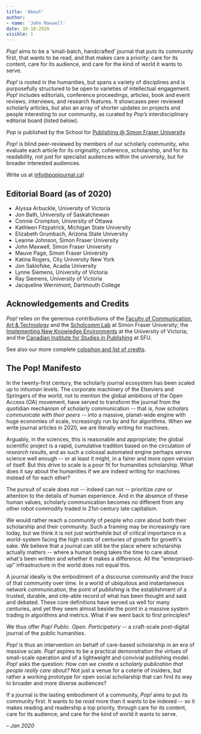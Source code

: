 ```yaml
---
title: 'About'
author: 
- name: 'John Maxwell'
date: 30-10-2020
visible: 1
---
```


*Pop!* aims to be a ‘small-batch, handcrafted’ journal that puts its community first, that wants to be read, and that makes care a priority: care for its content, care for its audience, and care for the kind of world it wants to serve.

*Pop!* is rooted in the humanities, but spans a variety of disciplines and is purposefully structured to be open to varieties of intellectual engagement. *Pop!* includes editorials, conference proceedings, articles, book and event reviews, interviews, and research features. It showcases peer reviewed scholarly articles, but also an array of shorter updates on projects and people interesting to our community, as curated by *Pop’s* interdisciplinary editorial board (listed below).

*Pop* is published by the School for [Publishing @ Simon Fraser University](https://publishing.sfu.ca)

*Pop!* is blind peer-reviewed by members of our scholarly community, who evaluate each article for its originality, coherence, scholarship, and for its readability, not just for specialist audiences within the university, but for broader interested audiences.

Write us at <info@popjournal.ca>!

## Editorial Board (as of 2020)

- Alyssa Arbuckle, University of Victoria
- Jon Bath, University of Saskatchewan  
- Connie Crompton, University of Ottawa  
- Kathleen Fitzpatrick, Michigan State University   
- Elizabeth Grumbach, Arizona State University  
- Leanne Johnson, Simon Fraser University  
- John Maxwell, Simon Fraser University  
- Mauve Pagé, Simon Fraser University  
- Katina Rogers, City University New York  
- Jon Saklofske, Acadia University  
- Lynne Siemens, University of Victoria  
- Ray Siemens, University of Victoria   
- Jacqueline Wernimont, Dartmouth College

## Acknowledgements and Credits

*Pop!* relies on the generous contributions of the [Faculty of Communication, Art & Technology](https://www.sfu.ca/fcat) and the [Scholcomm Lab](https://scholcommlab.ca) at Simon Fraser University; the [Implementing New Knowledge Environments](https://inke.ca) at the University of Victoria; and the [Canadian Institute for Studies in Publishing](https://publishing.sfu.ca/research) at SFU.

See also our more complete [colophon and list of credits](colophon).

## The Pop! Manifesto

In the twenty-first century, the scholarly journal ecosystem has been scaled up to *inhuman* levels. The corporate machinery of the Elseviers and Springers of the world, not to mention the global ambitions of the Open Access (OA) movement, have served to transform the journal from the quotidian mechanism of scholarly communication -- that is, *how scholars communicate with their peers* -- into a massive, planet-wide engine with huge economies of scale, increasingly run by and for algorithms. When we write journal articles in 2020, we are literally writing for machines. 

Arguably, in the sciences, this is reasonable and appropriate; the global scientific project is a rapid, cumulative tradition based on the circulation of *research results*, and as such a colossal automated engine perhaps serves science well enough -- or at least it might, in a fairer and more open version of itself. But this drive to scale is a poor fit for humanities scholarship. What does it say about the humanities if we are indeed writing for machines instead of for each other?

The pursuit of scale does not -- indeed can not -- prioritize *care* or attention to the details of human experience. And in the absence of these human values, scholarly communication becomes no different from any other robot commodity traded in 21st-century late capitalism.

We would rather reach a community of people who *care* about both their scholarship and their community. Such a framing may be increasingly rare today, but we think it is not just worthwhile but of critical importance in a world-system facing the high costs of centuries of growth for growth's sake. We believe that a journal can still be the place where scholarship actually matters -- where a human being takes the time to care about what's been written and whether it makes a difference. All the "enterprised-up" infrastructure in the world does not equal this. 

A journal ideally is the embodiment of a discourse community and the *trace* of that community over time. In a world of ubiquitous and instantaneous network communication, the point of *publishing* is the establishment of a trusted, durable, and cite-able record of what has been thought and said and debated. These core definitions have served us well for many centuries, and yet they seem almost beside the point in a massive system trading in algorithms and metrics. What if we went back to first principles?

We thus offer *Pop! Public. Open. Participatory* -- a craft-scale post-digital journal of the public humanities. 

*Pop!*  is thus an intervention on behalf of care-based scholarship in an era of massive scale. *Pop!* aspires to be a practical demonstration the virtues of small-scale operation and of a lightweight and convivial publishing model. *Pop!* asks the question: *How can we create a scholarly publication that people really care about?* Not just a venue for a coterie of insiders, but rather a working prototype for open social scholarship that can find its way to broader and more diverse audiences? 

If a journal is the lasting embodiment of a community, *Pop!* aims to put its community first. It wants to be *read* more than it wants to be indexed -- so it makes reading and readership a top priority, through care for its content, care for its audience, and care for the kind of world it wants to serve.

*– Jan 2020*
